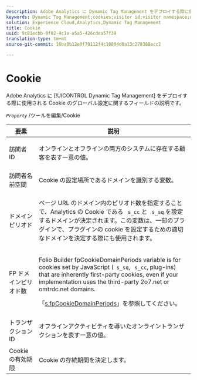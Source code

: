 ```yaml
---
description: Adobe Analytics に Dynamic Tag Management をデプロイする際に使用される Cookie のグローバル設定に関するフィールドの説明です。
keywords: Dynamic Tag Management;cookies;visitor id;visitor namespace;domain periods;fp domain periods;transaction id;cookie lifetime
solution: Experience Cloud,Analytics,Dynamic Tag Management
title: Cookie
uuid: 9c81ecbb-0f02-4c1a-a5a5-426cdea57f38
translation-type: tm+mt
source-git-commit: 16ba0b12e0f70112f4c10804d0a13c278388ecc2

---
```



# Cookie

Adobe Analytics に [!UICONTROL Dynamic Tag Management] をデプロイする際に使用される Cookie のグローバル設定に関するフィールドの説明です。

*`Property`* /ツールを編集/Cookie

<table id="table_2758C770C91B4025AD74009B360D71F7"> 
 <thead> 
  <tr> 
   <th colname="col1" class="entry"> 要素 </th> 
   <th colname="col2" class="entry"> 説明 </th> 
  </tr> 
 </thead>
 <tbody> 
  <tr> 
   <td colname="col1"> 訪問者 ID </td> 
   <td colname="col2"> <p>オンラインとオフラインの両方のシステムに存在する顧客を表す一意の値。 </p> </td> 
  </tr> 
  <tr> 
   <td colname="col1"> 訪問者名前空間 </td> 
   <td colname="col2"> <p>Cookie の設定場所であるドメインを識別する変数。 </p> </td>
  </tr> 
  <tr> 
   <td colname="col1"> ドメインピリオド </td> 
   <td colname="col2"> <p>ページ URL のドメイン内のピリオド数を指定することで、Analytics の Cookie である <code> s_cc</code> と <code> s_sq</code> を設定するドメインが決定されます。この変数は、一部のプラグインで、プラグインの cookie を設定するための適切なドメインを決定する際にも使用されます。 </p> </td> 
  </tr> 
  <tr> 
   <td colname="col1"> FP ドメインピリオド数 </td> 
   <td colname="col2"> <p>Folio Builder <span class="term"> fpCookieDomainPeriods</span> variable is for cookies set by JavaScript (<code> s_sq</code>, <code> s_cc</code>, plug-ins) that are inherently first-party cookies, even if your implementation uses the third-party <span class="filepath"> 2o7.net</span> or <span class="filepath"> omtrdc.net</span> domains. </p> <p>「<a href="/help/implement/js-implementation/c-variables/configuration-variables.md"  >s.fpCookieDomainPeriods</a>」を参照してください。 </p> </td> 
  </tr> 
  <tr> 
   <td colname="col1"> トランザクション ID </td> 
   <td colname="col2"> <p>オフラインアクティビティを導いたオンライントランザクションを表す一意の値。 </p> </td> 
  </tr> 
  <tr> 
   <td colname="col1"> Cookie の有効期限 </td> 
   <td colname="col2"> <p>Cookie の存続期間を決定します。 </p> </td> 
  </tr> 
 </tbody> 
</table>

